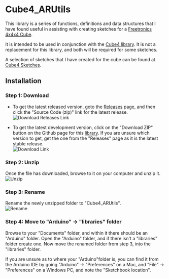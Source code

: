 # Cube4_ARUtils

This library is a series of functions, definitions and data structures that I have found useful in assisting with creating sketches for a [Freetronics 4x4x4 Cube](http://www.freetronics.com.au/collections/kits/products/cube4-4x4x4-rgb-led-cube).

It is intended to be used in conjunction with the [Cube4 library](https://github.com/neographophobic/Cube4). It is not a replacement for this library, and both will be required for some sketches.

A selection of sketches that I have created for the cube can be found at [Cube4 Sketches](https://github.com/neographophobic/Cube4-Sketches).

## Installation
### Step 1: Download
* To get the latest released version, goto the [Releases](https://github.com/neographophobic/Cube4_ARUtils/releases) page, and then click the "Source Code (zip)" link for the latest release.  
![Download Releases Link](https://secretcodeninja-public.s3-ap-southeast-2.amazonaws.com/github_readme_resources/Cube4_ARUtils/Step1-Download_Release.png)

* To get the latest development version, click on the "Download ZIP" button on the Github page for this [library](https://github.com/neographophobic/Cube4_ARUtils). If you are unsure which version to get, get the one from the "Releases" page as it is the latest stable release.  
![Download Link](https://secretcodeninja-public.s3-ap-southeast-2.amazonaws.com/github_readme_resources/Cube4_ARUtils/Step1-Download.png)

### Step 2: Unzip 
Once the file has downloaded, browse to it on your computer and unzip it.  
![Unzip](https://secretcodeninja-public.s3-ap-southeast-2.amazonaws.com/github_readme_resources/Cube4_ARUtils/Step2-Unzip.png)

### Step 3: Rename
Rename the newly unzipped folder to "Cube4_ARUtils".  
![Rename](https://secretcodeninja-public.s3-ap-southeast-2.amazonaws.com/github_readme_resources/Cube4_ARUtils/Step3-Rename.png)

### Step 4: Move to "Arduino" -> "libraries" folder
Browse to your "Documents" folder, and within it there should be an "Arduino" folder. Open the "Arduino" folder, and if there isn't a "libraries" folder create one. Now move the renamed folder from step 3, into the "libraries" folder.

If you are unsure as to where your "Arduino"folder is, you can find it from the Arduino IDE by going "Arduino" -> "Preferences" on a Mac, and "File" -> "Preferences" on a Windows PC, and note the "Sketchbook location".


